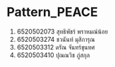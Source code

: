 # Pattern_PEACE

1) 6520502073 สุทธิพัชร์ พราหมณ์น้อย 
2) 6520503274 ชวนันท์ มุสิการุณ 
3) 6520503312 ดรัณ จันทร์ขุนทศ 
4) 6520503410 ปุณณวิช ภู่สกุล

